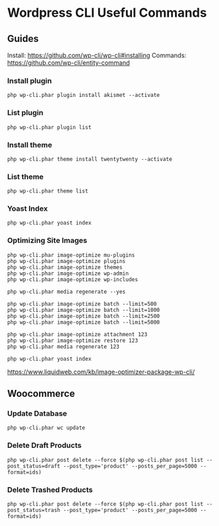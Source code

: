 # Wordpress CLI Useful Commands

## Guides

Install: https://github.com/wp-cli/wp-cli#installing
Commands: https://github.com/wp-cli/entity-command  

### Install plugin

```
php wp-cli.phar plugin install akismet --activate
```

### List plugin

```
php wp-cli.phar plugin list
```

### Install theme

```
php wp-cli.phar theme install twentytwenty --activate
```

### List theme

```
php wp-cli.phar theme list
```

### Yoast Index

```
php wp-cli.phar yoast index
```

### Optimizing Site Images

```
php wp-cli.phar image-optimize mu-plugins
php wp-cli.phar image-optimize plugins
php wp-cli.phar image-optimize themes
php wp-cli.phar image-optimize wp-admin
php wp-cli.phar image-optimize wp-includes
```

```
php wp-cli.phar media regenerate --yes
```

```
php wp-cli.phar image-optimize batch --limit=500
php wp-cli.phar image-optimize batch --limit=1000
php wp-cli.phar image-optimize batch --limit=2500
php wp-cli.phar image-optimize batch --limit=5000
```
```
php wp-cli.phar image-optimize attachment 123
php wp-cli.phar image-optimize restore 123
php wp-cli.phar media regenerate 123
```

```
php wp-cli.phar yoast index
```

https://www.liquidweb.com/kb/image-optimizer-package-wp-cli/  

## Woocommerce

### Update Database

```
php wp-cli.phar wc update
```

### Delete Draft Products

```
php wp-cli.phar post delete --force $(php wp-cli.phar post list --post_status=draft --post_type='product' --posts_per_page=5000 --format=ids)
```

### Delete Trashed Products

```
php wp-cli.phar post delete --force $(php wp-cli.phar post list --post_status=trash --post_type='product' --posts_per_page=5000 --format=ids)
```
